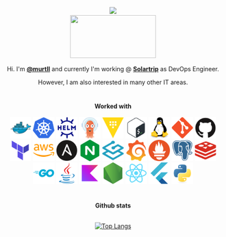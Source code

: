 <div id="header-img-1" align="center">
  <img src="https://media.giphy.com/media/eNpP80U2AJKDn1UDhP/giphy.gif" width="200"/>
</div>
<div id="header-img-2" align="center">
  <img src="https://media.giphy.com/media/lRkGgX1WhWbk8zKXQE/giphy.gif" width="200" height="100"/>
</div>
<div id="about" align="center">
    <p>Hi. I'm <b><a href="https://github.com/murtll">@murtll</a></b> and currently I'm working @ <b><a href="https://www.solartrip.com">Solartrip</a></b> as DevOps Engineer.</p>
    <p>However, I am also interested in many other IT areas.</p>
</div>

#
<div align="center">
    <b>Worked with</b>
    <br>
    <br>
    <div>
        <img src="https://raw.githubusercontent.com/devicons/devicon/master/icons/docker/docker-original.svg" title="Docker" alt="Docker" width="50" height="50"/>
        <img src="https://raw.githubusercontent.com/devicons/devicon/master/icons/kubernetes/kubernetes-plain.svg" title="Kubernetes" alt="Kubernetes" width="50" height="50"/>
        <img src="https://github.com/devicons/devicon/raw/master/icons/helm/helm-original.svg" title="Helm" alt="Helm" width="50" height="50"/>
        <img src="https://github.com/devicons/devicon/raw/master/icons/argocd/argocd-original.svg" title="ArgoCD" alt="ArgoCD" width="50" height="50"/>
        <img src="https://github.com/devicons/devicon/raw/master/icons/vault/vault-original.svg" title="Vault" alt="Vault" width="50" height="50"/>
        <img src="https://raw.githubusercontent.com/devicons/devicon/master/icons/bash/bash-original.svg" title="Bash" alt="Bash" width="50" height="50"/>
        <img src="https://raw.githubusercontent.com/devicons/devicon/master/icons/linux/linux-original.svg" title="Linux" alt="Linux" width="50" height="50"/>
        <img src="https://raw.githubusercontent.com/devicons/devicon/master/icons/git/git-original.svg" title="Git" alt="Git" width="50" height="50"/>
        <img src="https://raw.githubusercontent.com/devicons/devicon/master/icons/github/github-original.svg" title="Github" alt="Github" width="50" height="50"/>
        <img src="https://raw.githubusercontent.com/devicons/devicon/master/icons/terraform/terraform-original.svg" title="Terraform" alt="Terraform" width="50" height="50"/>
        <img src="https://raw.githubusercontent.com/devicons/devicon/master/icons/amazonwebservices/amazonwebservices-plain-wordmark.svg" title="AWS" alt="AWS" width="50" height="50"/>
        <img src="https://github.com/devicons/devicon/raw/master/icons/ansible/ansible-original.svg" title="Ansible" alt="Ansible" width="50" height="50"/>
        <img src="https://raw.githubusercontent.com/github/explore/85cceaeeaf993ca35664dc37ea24f9237fbbfc14/topics/nginx/nginx.png" title="Nginx" alt="Nginx" width="50" height="50"/>
        <img src="https://github.com/devicons/devicon/raw/master/icons/traefikproxy/traefikproxy-original.svg" title="Traefik" alt="Traefik" width="50" height="50"/>
        <img src="https://raw.githubusercontent.com/devicons/devicon/master/icons/grafana/grafana-original.svg" title="Grafana" alt="Grafana" width="50" height="50"/>
        <img src="https://raw.githubusercontent.com/devicons/devicon/master/icons/prometheus/prometheus-original.svg" title="Prometheus" alt="Prometheus" width="50" height="50"/>
        <img src="https://raw.githubusercontent.com/devicons/devicon/master/icons/postgresql/postgresql-plain.svg" title="PostgreSQL" alt="PostgreSQL" width="50" height="50"/>
        <img src="https://raw.githubusercontent.com/devicons/devicon/master/icons/redis/redis-plain.svg" title="Redis" alt="Redis" width="50" height="50"/>
        <img src="https://raw.githubusercontent.com/devicons/devicon/master/icons/go/go-original-wordmark.svg" title="Go" alt="Go" width="50" height="50"/>
        <img src="https://raw.githubusercontent.com/devicons/devicon/master/icons/java/java-original.svg" title="Java" alt="Java" width="50" height="50"/>
        <img src="https://raw.githubusercontent.com/devicons/devicon/master/icons/kotlin/kotlin-original.svg" title="Kotlin" alt="Kotlin" width="50" height="50"/>
        <img src="https://raw.githubusercontent.com/devicons/devicon/master/icons/nodejs/nodejs-original.svg" title="NodeJS" alt="NodeJS" width="50" height="50"/>
        <img src="https://raw.githubusercontent.com/devicons/devicon/master/icons/react/react-original.svg" title="React" alt="React" width="50" height="50"/>
        <img src="https://raw.githubusercontent.com/devicons/devicon/master/icons/flutter/flutter-original.svg" title="Flutter" alt="Flutter" width="50" height="50"/>
        <img src="https://raw.githubusercontent.com/devicons/devicon/master/icons/python/python-original.svg" title="Python" alt="Python" width="50" height="50"/>
    </div>
</div>

#
<div align="center">
    <b>Github stats</b>
    <br>
    <br>

[![Top Langs](https://github-readme-stats.vercel.app/api/top-langs/?username=murtll&layout=compact&hide_border=true&theme=github_dark&hide=html)](https://github.com/anuraghazra/github-readme-stats)

</div>
